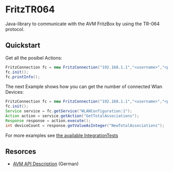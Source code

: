 # FritzTR064

Java-library to communicate with the AVM FritzBox by using the TR-064 protocol.


## Quickstart

Get all the posibel Actions:

```java
FritzConnection fc = new FritzConnection("192.168.1.1","<username>","<password>");
fc.init();
fc.printInfo();
```
The next Example shows how you can get the number of connected Wlan Devices:
```java
FritzConnection fc = new FritzConnection("192.168.1.1","<username>","<password>");
fc.init();
Service service = fc.getService("WLANConfiguration:1");
Action action = service.getAction("GetTotalAssociations");
Response response = action.execute();
int deviceCount = response.getValueAsInteger("NewTotalAssociations");

```
For more examples see [the available IntegrationTests](src/test/java/de/mapoll/javaAVMTR064/)

## Resorces
* [AVM API Description](https://avm.de/service/schnittstellen/) (German)
